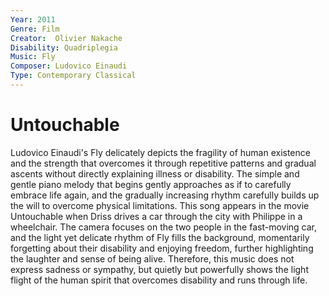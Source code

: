 ```yaml
---
Year: 2011
Genre: Film
Creator:  Olivier Nakache
Disability: Quadriplegia
Music: Fly
Composer: Ludovico Einaudi
Type: Contemporary Classical
---
```


# Untouchable

Ludovico Einaudi's Fly delicately depicts the fragility of human existence and the strength that overcomes it through repetitive patterns and gradual ascents without directly explaining illness or disability. The simple and gentle piano melody that begins gently approaches as if to carefully embrace life again, and the gradually increasing rhythm carefully builds up the will to overcome physical limitations. This song appears in the movie Untouchable when Driss drives a car through the city with Philippe in a wheelchair. The camera focuses on the two people in the fast-moving car, and the light yet delicate rhythm of Fly fills the background, momentarily forgetting about their disability and enjoying freedom, further highlighting the laughter and sense of being alive. Therefore, this music does not express sadness or sympathy, but quietly but powerfully shows the light flight of the human spirit that overcomes disability and runs through life.

